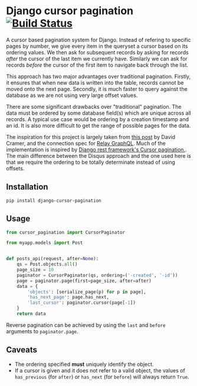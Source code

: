 Django cursor pagination [![Build Status](https://travis-ci.org/photocrowd/django-cursor-pagination.svg?branch=master)](https://travis-ci.org/photocrowd/django-cursor-pagination)
========================

A cursor based pagination system for Django. Instead of refering to specific
pages by number, we give every item in the queryset a cursor based on its
ordering values. We then ask for subsequent records by asking for records
*after* the cursor of the last item we currently have. Similarly we can ask for
records *before* the cursor of the first item to navigate back through the
list.

This approach has two major advantages over traditional pagination. Firstly, it
ensures that when new data is written into the table, records cannot be moved
onto the next page. Secondly, it is much faster to query against the database
as we are not using very large offset values.

There are some significant drawbacks over "traditional" pagination. The data
must be ordered by some database field(s) which are unique across all records.
A typical use case would be ordering by a creation timestamp and an id. It is
also more difficult to get the range of possible pages for the data.

The inspiration for this project is largely taken from [this
post](http://cra.mr/2011/03/08/building-cursors-for-the-disqus-api) by David
Cramer, and the connection spec for [Relay
GraphQL](https://facebook.github.io/relay/graphql/connections.htm). Much of the
implementation is inspired by [Django rest framework's Cursor
pagination.](https://github.com/tomchristie/django-rest-framework/blob/9b56dda91850a07cfaecbe972e0f586434b965c3/rest_framework/pagination.py#L407-L707).
The main difference between the Disqus approach and the one used here is that
we require the ordering to be totally determinate instead of using offsets.


Installation
------------

```
pip install django-cursor-pagination
```

Usage
-----

```python
from cursor_pagination import CursorPaginator

from myapp.models import Post


def posts_api(request, after=None):
    qs = Post.objects.all()
    page_size = 10
    paginator = CursorPaginator(qs, ordering=('-created', '-id'))
    page = paginator.page(first=page_size, after=after)
    data = {
        'objects': [serialize_page(p) for p in page],
        'has_next_page': page.has_next,
        'last_cursor': paginator.cursor(page[-1])
    }
    return data
```

Reverse pagination can be achieved by using the `last` and `before` arguments
to `paginator.page`.

Caveats
-------

- The ordering specified **must** uniquely identify the object.
- If a cursor is given and it does not refer to a valid object, the values of
  `has_previous` (for `after`) or `has_next` (for `before`) will always return
  `True`.
